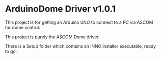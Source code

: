 # ArduinoDome Driver v1.0.1

This project is for getting an Arduino UNO to connect to a PC via ASCOM for dome control.

This project is purely the ASCOM Dome driver.

There is a Setup folder which contains an INNO installer executable, ready to go.
